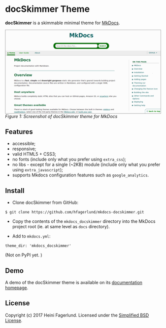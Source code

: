 # docSkimmer Theme

**docSkimmer** is a skimmable minimal theme for [MkDocs](https://github.com/mkdocs/mkdocs/).

<img style="border:1px solid #999;max-width:100%;" alt="Screenshot of docSkimmer theme for MkDocs" src="/screenshots/screenshot_docskimmer-theme.png" align="center" /><br />
*Figure 1: Screenshot of docSkimmer theme for MkDocs*

## Features

* accessible;
* responsive;
* valid HTML5 + CSS3;
* no fonts (include only what you prefer using `extra_css`);
* no libs - except for a single (~2KB) module (include only what you prefer using `extra_javascript`);
* supports Mkdocs configuration features such as `google_analytics`.

## Install

* Clone docSkimmer from GitHub:

```
$ git clone https://github.com/hfagerlund/mkdocs-docskimmer.git

```

* Copy the contents of the `mkdocs_docskimmer` directory into the MkDocs project root (ie. at same level as `docs` directory).

* Add to `mkdocs.yml`:

```
theme_dir: 'mkdocs_docskimmer'

```

(Not on PyPI yet. )

## Demo

A demo of the docSkimmer theme is available on its [documentation homepage](https://hfagerlund.github.io/mkdocs-docskimmer/).


## License
Copyright (c) 2017 Heini Fagerlund. Licensed under the [Simplified BSD License](https://github.com/hfagerlund/mkdocs-docskimmer/blob/master/LICENSE).
